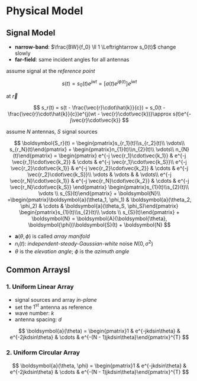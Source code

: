 # Physical Model

## Signal Model

- **narrow-band**: $\frac{BW}{f_0} \ll 1 \Leftrightarrow s_0(t)$ change slowly
- **far-field**: same incident angles for all antennas

assume signal at the *reference point*

$$
s(t) = s_0(t)e^{jwt} = [a(t)e^{j\phi(t)}]e^{jwt}
$$

at $\vec{r}$

$$
s_r(t) = s(t - \frac{\vec{r}\cdot\hat{k}}{c})  = s_0(t - \frac{\vec{r}\cdot\hat{k}}{c})e^{j(wt - \vec{r}\cdot\vec{k})}\approx s(t)e^{-j\vec{r}\cdot\vec{k}}
$$

assume $N$ antennas, $S$ signal sources

$$
\boldsymbol{S_r}(t) = \begin{pmatrix}s_{r_1}(t)\\s_{r_2}(t)\\ \vdots\\ s_{r_N}(t)\end{pmatrix} + \begin{pmatrix}n_{1}(t)\\n_{2}(t)\\ \vdots\\ n_{N}(t)\end{pmatrix}
= \begin{pmatrix}
e^{-j \vec{r_1}\cdot\vec{k_1}} & e^{-j \vec{r_1}\cdot\vec{k_2}} & \cdots & e^{-j \vec{r_1}\cdot\vec{k_S}}\\
e^{-j \vec{r_2}\cdot\vec{k_1}} & e^{-j \vec{r_2}\cdot\vec{k_2}} & \cdots & e^{-j \vec{r_2}\cdot\vec{k_S}}\\
\vdots & \vdots &  & \vdots\\
e^{-j \vec{r_N}\cdot\vec{k_1}} & e^{-j \vec{r_N}\cdot\vec{k_2}} & \cdots & e^{-j \vec{r_N}\cdot\vec{k_S}}
\end{pmatrix}
\begin{pmatrix}s_{1}(t)\\s_{2}(t)\\ \vdots \\ s_{S}(t)\end{pmatrix} + \boldsymbol{N}\\
=\begin{pmatrix}\boldsymbol{a}(\theta_1, \phi_1) & \boldsymbol{a}(\theta_2, \phi_2) & \cdots & \boldsymbol{a}(\theta_S, \phi_S)\end{pmatrix}
\begin{pmatrix}s_{1}(t)\\s_{2}(t)\\ \vdots \\ s_{S}(t)\end{pmatrix} + \boldsymbol{N} = \boldsymbol{A}(\boldsymbol{\theta}, \boldsymbol{\phi})\boldsymbol{S}(t) + \boldsymbol{N}
$$

- $\boldsymbol{a}(\theta, \phi)$ is called *array manifold*
- $n_i(t)$: *independent-steady-Gaussian-white* noise $N(0, \sigma^2)$
- $\theta$ is the *elevation angle*; $\phi$ is the *azimuth angle*

## Common Arraysl

### 1. Uniform Linear Array

- signal sources and array *in-plane*
- set the $1^{\text{st}}$ antenna as reference
- wave number: $k$
- antenna spacing: $d$

$$
\boldsymbol{a}(\theta) = \begin{pmatrix}1 & e^{-jkdsin\theta} & e^{-2jkdsin\theta} & \cdots & e^{-(N - 1)jkdsin\theta}\end{pmatrix}^{T}
$$

### 2. Uniform Circular Array

$$
\boldsymbol{a}(\theta, \phi) = \begin{pmatrix}1 & e^{-jkdsin\theta} & e^{-2jkdsin\theta} & \cdots & e^{-(N - 1)jkdsin\theta}\end{pmatrix}^{T}
$$
